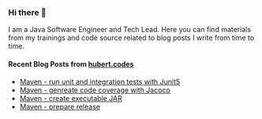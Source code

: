 ### Hi there 👋
I am a Java Software Engineer and Tech Lead. Here you can find materials from my trainings and code source related to blog posts I write from time to time.

#### Recent Blog Posts from [hubert.codes](https://hubert.codes)
 - [Maven - run unit and integration tests with Junit5 ](https://github.com/HubertWo/hubert-codes-maven-test)
 - [Maven - genreate code coverage with Jacoco](https://github.com/HubertWo/hubert-codes-maven-jacoco)
 - [Maven - create executable JAR](https://github.com/HubertWo/hubert-codes-maven-executable-jar)
 - [Maven - prepare release](https://github.com/HubertWo/hubert-codes-maven-release)
